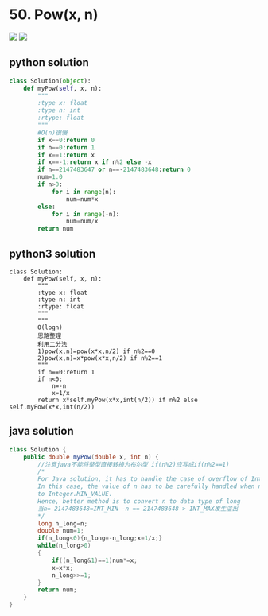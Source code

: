 # 50. Pow(x, n)
<img src="https://github.com/vampire1996/LeetCode/blob/master/Problems/1-100/50.%20Pow-x-%20n/problem.png"/>
<img src="https://github.com/vampire1996/LeetCode/blob/master/Problems/1-100/50.%20Pow-x-%20n/example.png"/>

## python solution
```python
class Solution(object):
    def myPow(self, x, n):
        """
        :type x: float
        :type n: int
        :rtype: float
        """
        #O(n)很慢
        if x==0:return 0
        if n==0:return 1
        if x==1:return x 
        if x==-1:return x if n%2 else -x
        if n==2147483647 or n==-2147483648:return 0
        num=1.0
        if n>0:
            for i in range(n):
                num=num*x
        else:
            for i in range(-n):
                num=num/x
        return num
```

## python3 solution
```python3
class Solution:
    def myPow(self, x, n):
        """
        :type x: float
        :type n: int
        :rtype: float
        """
        """
        O(logn)
        思路整理
        利用二分法
        1)pow(x,n)=pow(x*x,n/2) if n%2==0
        2)pow(x,n)=x*pow(x*x,n/2) if n%2==1
        """
        if n==0:return 1
        if n<0:
            n=-n
            x=1/x
        return x*self.myPow(x*x,int(n/2)) if n%2 else self.myPow(x*x,int(n/2))
```

## java solution
```java
class Solution {
    public double myPow(double x, int n) {
        //注意java不能将整型直接转换为布尔型 if(n%2)应写成if(n%2==1)
        /*
        For Java solution, it has to handle the case of overflow of Integer. 
        In this case, the value of n has to be carefully handled when n equals 
        to Integer.MIN_VALUE. 
        Hence, better method is to convert n to data type of long
        当n= 2147483648=INT_MIN -n == 2147483648 > INT_MAX发生溢出
        */
        long n_long=n;
        double num=1;
        if(n_long<0){n_long=-n_long;x=1/x;}
        while(n_long>0)
        {
            if((n_long&1)==1)num*=x;
            x=x*x;
            n_long>>=1;
        }
        return num;
    }
}
```

